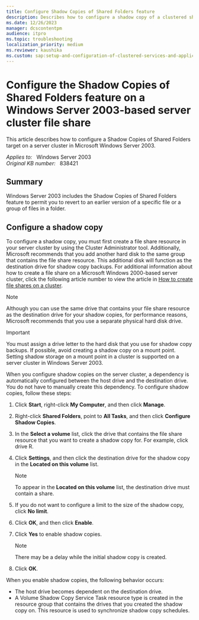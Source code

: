 ```yaml
---
title: Configure Shadow Copies of Shared Folders feature
description: Describes how to configure a shadow copy of a clustered share in Windows Server 2003.
ms.date: 12/26/2023
manager: dcscontentpm
audience: itpro
ms.topic: troubleshooting
localization_priority: medium
ms.reviewer: kaushika
ms.custom: sap:setup-and-configuration-of-clustered-services-and-applications, csstroubleshoot
---
```

# Configure the Shadow Copies of Shared Folders feature on a Windows Server 2003-based server cluster file share

This article describes how to configure a Shadow Copies of Shared Folders target on a server cluster in Microsoft Windows Server 2003.

_Applies to:_ &nbsp; Windows Server 2003  
_Original KB number:_ &nbsp; 838421

## Summary

Windows Server 2003 includes the Shadow Copies of Shared Folders feature to permit you to revert to an earlier version of a specific file or a group of files in a folder.

## Configure a shadow copy

To configure a shadow copy, you must first create a file share resource in your server cluster by using the Cluster Administrator tool. Additionally, Microsoft recommends that you add another hard disk to the same group that contains the file share resource. This additional disk will function as the destination drive for shadow copy backups. For additional information about how to create a file share on a Microsoft Windows 2000-based server cluster, click the following article number to view the article in [How to create file shares on a cluster](https://support.microsoft.com/help/224967).

> [!NOTE]
> Although you can use the same drive that contains your file share resource as the destination drive for your shadow copies, for performance reasons, Microsoft recommends that you use a separate physical hard disk drive.

> [!IMPORTANT]
> You must assign a drive letter to the hard disk that you use for shadow copy backups. If possible, avoid creating a shadow copy on a mount point. Setting shadow storage on a mount point in a cluster is supported on a server cluster in Windows Server 2003.

When you configure shadow copies on the server cluster, a dependency is automatically configured between the host drive and the destination drive. You do not have to manually create this dependency. To configure shadow copies, follow these steps:

1. Click **Start**, right-click **My Computer**, and then click **Manage**.
2. Right-click **Shared Folders**, point to **All Tasks**, and then click **Configure Shadow Copies**.
3. In the **Select a volume** list, click the drive that contains the file share resource that you want to create a shadow copy for. For example, click drive R.
4. Click **Settings**, and then click the destination drive for the shadow copy in the **Located on this volume** list.

    > [!NOTE]
    > To appear in the **Located on this volume** list, the destination drive must contain a share.
5. If you do not want to configure a limit to the size of the shadow copy, click **No limit**.
6. Click **OK**, and then click **Enable**.
7. Click **Yes** to enable shadow copies.

    > [!NOTE]
    > There may be a delay while the initial shadow copy is created.
8. Click **OK**.

When you enable shadow copies, the following behavior occurs:

- The host drive becomes dependent on the destination drive.
- A Volume Shadow Copy Service Task resource type is created in the resource group that contains the drives that you created the shadow copy on. This resource is used to synchronize shadow copy schedules.
